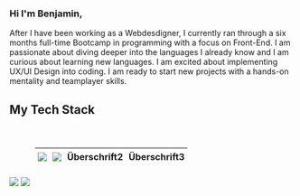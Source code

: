 ### Hi I'm Benjamin,

<p>
After I have been working as a Webdesdigner, I currently ran through a six months full-time Bootcamp in programming with a focus on Front-End. I am passionate about diving deeper into the languages I already know and I am curious about learning new languages. I am excited about implementing UX/UI Design into coding. I am ready to start new projects with a hands-on mentality and teamplayer skills.
</p>

<h2>My Tech Stack</h2>

<br/>
<style>
      table,
      th,
      td {
        padding: 5px;
      }
    </style>

<main>
    <figure>
        <table>
            <thead>
                <tr>
                    <th><img src="https://skillicons.dev/icons?i=javascript" /></th>
                    <th><img src="https://skillicons.dev/icons?i=typescript" /></th>
                    <th>Überschrift2</th>
                    <th>Überschrift3</th>
                </tr>
            </thead>
        </table>
    </figure>
</main>
    
<div>
    <img src="https://skillicons.dev/icons?i=javascript,typescript,react,nextjs,html,css,vscode,git,github,figma,tailwind" />
    <img src="https://skillicons.dev/icons?i=nodejs,express" />
</div>

<!--
**pnimajneb/pnimajneb** is a ✨ _special_ ✨ repository because its `README.md` (this file) appears on your GitHub profile.

Here are some ideas to get you started:

- 🔭 I’m currently working on ...
- 🌱 I’m currently learning ...
- 👯 I’m looking to collaborate on ...
- 🤔 I’m looking for help with ...
- 💬 Ask me about ...
- 📫 How to reach me: ...
- 😄 Pronouns: ...
- ⚡ Fun fact: ...
-->
